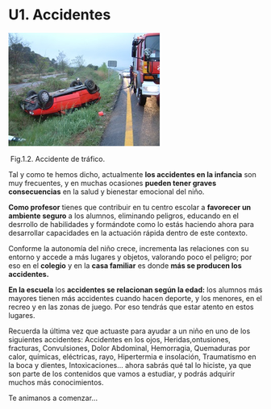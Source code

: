 # U1. Accidentes


![](img/DSCF0014.JPG)


 Fig.1.2. Accidente de tráfico.

Tal y como te hemos dicho, actualmente **los accidentes en la infancia** son muy frecuentes, y en muchas ocasiones **pueden tener graves consecuencias** en la salud y bienestar emocional del niño.

**Como profesor** tienes que contribuir en tu centro escolar a **favorecer un ambiente seguro** a los alumnos, eliminando peligros, educando en el desrrollo de habilidades y formándote como lo estás haciendo ahora para desarrollar capacidades en la actuación rápida dentro de este contexto.

Conforme la autonomía del niño crece, incrementa las relaciones con su entorno y accede a más lugares y objetos, valorando poco el peligro; por eso en el **colegio** y en la **casa familiar** es donde **más se producen los accidentes.**

**En la escuela** los **accidentes se relacionan según la edad:** los alumnos más mayores tienen más accidentes cuando hacen deporte, y los menores, en el recreo y en las zonas de juego. Por eso tendrás que estar atento en estos lugares.

Recuerda la última vez que actuaste para ayudar a un niño en uno de los siguientes accidentes: Accidentes en los ojos, Heridas,ontusiones, fracturas, Convulsiones, Dolor Abdominal, Hemorragia, Quemaduras por calor, químicas, eléctricas, rayo, Hipertermia e insolación, Traumatismo en la boca y dientes, Intoxicaciones... ahora sabrás qué tal lo hiciste, ya que son parte de los contenidos que vamos a estudiar, y podrás adquirir muchos más conocimientos.

Te animanos a comenzar...

